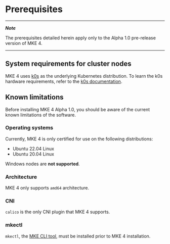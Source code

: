 # Prerequisites

---
***Note***

The prerequisites detailed herein apply only to the Alpha 1.0 pre-release version of MKE 4.

---

## System requirements for cluster nodes

MKE 4 uses [k0s](https://k0sproject.io/) as the underlying Kubernetes
distribution. To learn the k0s hardware requirements, refer to the [k0s
documentation](https://docs.k0sproject.io/v1.29.4+k0s.0/system-requirements/).

## Known limitations

Before installing MKE 4 Alpha 1.0, you should be aware of the current known
limitations of the software.

### Operating systems

Currently, MKE 4 is only certified for use on the following distributions:

- Ubuntu 22.04 Linux
- Ubuntu 20.04 Linux

Windows nodes are **not supported**.

### Architecture

MKE 4 only supports `amd64` architecture.

### CNI

`calico` is the only CNI plugin that MKE 4 supports.

### mkectl

`mkectl`, the [MKE CLI tool](install-mke4-cli.md), must be installed prior to
MKE 4 installation.
